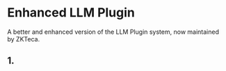 # Enhanced LLM Plugin 

A better and enhanced version of the LLM Plugin system, now maintained by ZKTeca.

## 1.